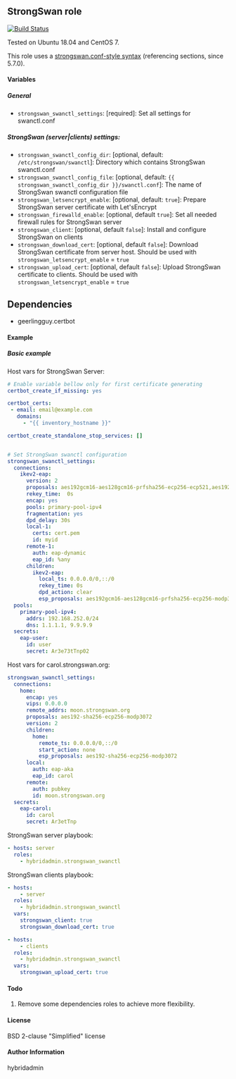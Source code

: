 ## StrongSwan role
[![Build Status](https://travis-ci.com/hybridadmin/ansible-role-strongswan-swanctl.svg?branch=master)](https://travis-ci.com/hybridadmin/ansible-role-strongswan-swanctl)

Tested on Ubuntu 18.04 and CentOS 7.

This role uses a [strongswan.conf-style syntax](https://wiki.strongswan.org/projects/strongswan/wiki/Swanctlconf) (referencing sections, since 5.7.0).

#### Variables

##### General

* `strongswan_swanctl_settings`: [required]: Set all settings for swanctl.conf

##### StrongSwan (server|clients) settings:

* `strongswan_swanctl_config_dir`: [optional, default: `/etc/strongswan/swanctl`]: Directory which contains StrongSwan swanctl.conf
* `strongswan_swanctl_config_file`: [optional, default: `{{ strongswan_swanctl_config_dir }}/swanctl.conf`]: The name of StrongSwan swanctl configuration file
* `strongswan_letsencrypt_enable`: [optional, default: `true`]: Prepare StrongSwan server certificate with Let'sEncrypt
* `strongswan_firewalld_enable`: [optional, default `true`]: Set all needed firewall rules for StrongSwan server
* `strongswan_client`: [optional, default `false`]: Install and configure StrongSwan on clients
* `strongswan_download_cert`: [optional, default `false`]: Download StrongSwan certificate from server host. Should be used with `strongswan_letsencrypt_enable` = `true`
* `strongswan_upload_cert`: [optional, default `false`]: Upload StrongSwan certificate to clients. Should be used with `strongswan_letsencrypt_enable` = `true`

## Dependencies

 - geerlingguy.certbot

#### Example

##### Basic example

Host vars for StrongSwan Server:

```yaml
# Enable variable bellow only for first certificate generating
certbot_create_if_missing: yes

certbot_certs:
 - email: email@example.com
   domains:
     - "{{ inventory_hostname }}"

certbot_create_standalone_stop_services: []


# Set StrongSwan swanctl configuration
strongswan_swanctl_settings:
  connections:
    ikev2-eap:
      version: 2
      proposals: aes192gcm16-aes128gcm16-prfsha256-ecp256-ecp521,aes192-sha256-modp3072,default
      rekey_time:  0s
      encap: yes
      pools: primary-pool-ipv4
      fragmentation: yes
      dpd_delay: 30s
      local-1:
        certs: cert.pem
        id: myid
      remote-1:
        auth: eap-dynamic
        eap_id: %any
      children:
        ikev2-eap:
          local_ts: 0.0.0.0/0,::/0
          rekey_time: 0s
          dpd_action: clear
          esp_proposals: aes192gcm16-aes128gcm16-prfsha256-ecp256-modp3072,aes192-sha256-ecp256-modp3072,default
  pools:
    primary-pool-ipv4:
      addrs: 192.168.252.0/24
      dns: 1.1.1.1, 9.9.9.9
  secrets:
    eap-user:
      id: user
      secret: Ar3e73tTnp02
```  
Host vars for carol.strongswan.org:
```yaml
strongswan_swanctl_settings:
  connections:
    home:
      encap: yes
      vips: 0.0.0.0
      remote_addrs: moon.strongswan.org
      proposals: aes192-sha256-ecp256-modp3072
      version: 2
      children:
        home:
          remote_ts: 0.0.0.0/0,::/0
          start_action: none
          esp_proposals: aes192-sha256-ecp256-modp3072
      local:
        auth: eap-aka
        eap_id: carol
      remote:
        auth: pubkey
        id: moon.strongswan.org
  secrets:
    eap-carol:
      id: carol
      secret: Ar3etTnp 
```
StrongSwan server playbook:

```yaml
- hosts: server
  roles:
    - hybridadmin.strongswan_swanctl
```

StrongSwan clients playbook:

```yaml
- hosts:
    - server
  roles:
    - hybridadmin.strongswan_swanctl
  vars:
    strongswan_client: true
    strongswan_download_cert: true

- hosts:
    - clients
  roles:
    - hybridadmin.strongswan_swanctl
  vars:
    strongswan_upload_cert: true
```

#### Todo
1. Remove some dependencies roles to achieve more flexibility.

#### License

BSD 2-clause "Simplified" license

#### Author Information

hybridadmin
